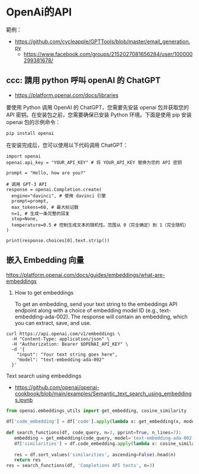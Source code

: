 # OpenAi的API

範例：


* https://github.com/cycleapple/GPTTools/blob/master/email_generation.py
    * https://www.facebook.com/groups/2152027081656284/user/100000299381678/

## ccc: 請用 python 呼叫 openAI 的 ChatGPT

* https://platform.openai.com/docs/libraries

要使用 Python 调用 OpenAI 的 ChatGPT，您需要先安装 openai 包并获取您的 API 密钥。在安装包之前，您需要确保已安装 Python 环境。下面是使用 pip 安装 openai 包的示例命令：

```
pip install openai
```

在安装完成后，您可以使用以下代码调用 ChatGPT：

```
import openai
openai.api_key = "YOUR_API_KEY" # 将 YOUR_API_KEY 替换为您的 API 密钥

prompt = "Hello, how are you?"

# 调用 GPT-3 API
response = openai.Completion.create(
  engine="davinci", # 使用 davinci 引擎
  prompt=prompt,
  max_tokens=60, # 最大标记数
  n=1, # 生成一条完整的回复
  stop=None,
  temperature=0.5 # 控制生成文本的随机性。范围从 0（完全确定）到 1（完全随机）
)

print(response.choices[0].text.strip())

```

## 嵌入 Embedding 向量

https://platform.openai.com/docs/guides/embeddings/what-are-embeddings


1. How to get embeddings

    To get an embedding, send your text string to the embeddings API endpoint along with a choice of embedding model ID (e.g., text-embedding-ada-002). The response will contain an embedding, which you can extract, save, and use.

```
curl https://api.openai.com/v1/embeddings \
  -H "Content-Type: application/json" \
  -H "Authorization: Bearer $OPENAI_API_KEY" \
  -d '{
    "input": "Your text string goes here",
    "model": "text-embedding-ada-002"
  }'
```

Text search using embeddings

* https://github.com/openai/openai-cookbook/blob/main/examples/Semantic_text_search_using_embeddings.ipynb

```py
from openai.embeddings_utils import get_embedding, cosine_similarity
 
df['code_embedding'] = df['code'].apply(lambda x: get_embedding(x, model='text-embedding-ada-002'))
 
def search_functions(df, code_query, n=3, pprint=True, n_lines=7):
   embedding = get_embedding(code_query, model='text-embedding-ada-002')
   df['similarities'] = df.code_embedding.apply(lambda x: cosine_similarity(x, embedding))
 
   res = df.sort_values('similarities', ascending=False).head(n)
   return res
res = search_functions(df, 'Completions API tests', n=3)
```

